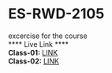 # ES-RWD-2105
excercise for the course
<br>
**** Live Link ****
<br>
<b>Class-01:</b> 
<a href="https://eyasir329.github.io/es-rwd-2105/class-01/">LINK</a>
<br>
<b>Class-02:</b> 
<a href="https://eyasir329.github.io/es-rwd-2105/class-02/">LINK</a>
<br>
